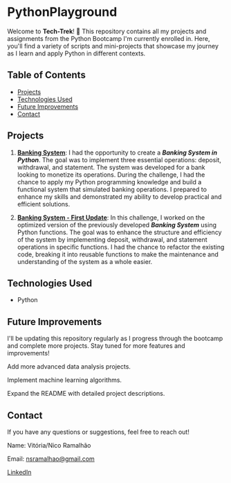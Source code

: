 # PythonPlayground

Welcome to **Tech-Trek**! 🎉 This repository contains all my projects and assignments from the Python Bootcamp I'm currently enrolled in. Here, you'll find a variety of scripts and mini-projects that showcase my journey as I learn and apply Python in different contexts.

## Table of Contents

- [Projects](#projects)
- [Technologies Used](#technologies-used)
- [Future Improvements](#future-improvements)
- [Contact](#contact)

## Projects

1. [**Banking System**](https://github.com/ramalhaovitoria/tech-trek/blob/main/challenge%20-%20banking_system.py):  I had the opportunity to create a ***Banking System in Python***. The goal was to implement three essential operations: deposit, withdrawal, and statement. The system was developed for a bank looking to monetize its operations. During the challenge, I had the chance to apply my Python programming knowledge and build a functional system that simulated banking operations. I prepared to enhance my skills and demonstrated my ability to develop practical and efficient solutions.
   
2. [**Banking System - First Update**](https://github.com/ramalhaovitoria/tech-trek/blob/main/banking_system_update1.py): In this challenge, I worked on the optimized version of the previously developed ***Banking System*** using Python functions. The goal was to enhance the structure and efficiency of the system by implementing deposit, withdrawal, and statement operations in specific functions. I had the chance to refactor the existing code, breaking it into reusable functions to make the maintenance and understanding of the system as a whole easier.

## Technologies Used

- Python

## Future Improvements
I'll be updating this repository regularly as I progress through the bootcamp and complete more projects. Stay tuned for more features and improvements!

Add more advanced data analysis projects.

Implement machine learning algorithms.

Expand the README with detailed project descriptions.


## Contact
If you have any questions or suggestions, feel free to reach out!

Name: Vitória/Nico Ramalhão

Email: nsramalhao@gmail.com

[LinkedIn](https://www.linkedin.com/in/ramalhao)

